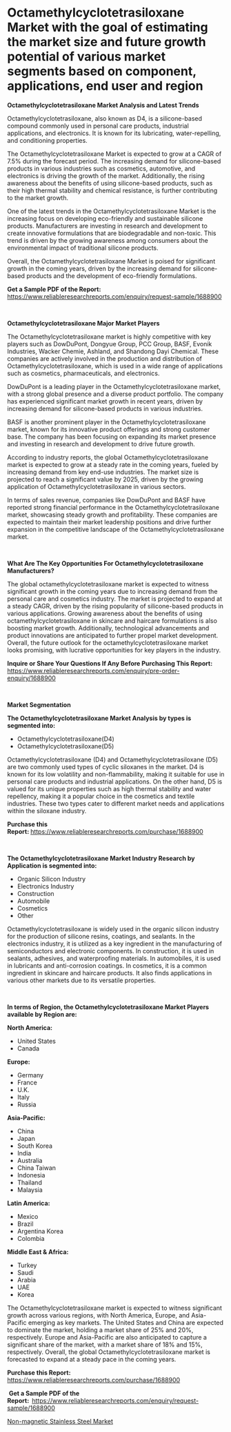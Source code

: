 <p><h1>Octamethylcyclotetrasiloxane Market with the goal of estimating the market size and future growth potential of various market segments based on component, applications, end user and region</h1></p><p><strong>Octamethylcyclotetrasiloxane Market Analysis and Latest Trends</strong></p>
<p><p>Octamethylcyclotetrasiloxane, also known as D4, is a silicone-based compound commonly used in personal care products, industrial applications, and electronics. It is known for its lubricating, water-repelling, and conditioning properties. </p><p>The Octamethylcyclotetrasiloxane Market is expected to grow at a CAGR of 7.5% during the forecast period. The increasing demand for silicone-based products in various industries such as cosmetics, automotive, and electronics is driving the growth of the market. Additionally, the rising awareness about the benefits of using silicone-based products, such as their high thermal stability and chemical resistance, is further contributing to the market growth.</p><p>One of the latest trends in the Octamethylcyclotetrasiloxane Market is the increasing focus on developing eco-friendly and sustainable silicone products. Manufacturers are investing in research and development to create innovative formulations that are biodegradable and non-toxic. This trend is driven by the growing awareness among consumers about the environmental impact of traditional silicone products.</p><p>Overall, the Octamethylcyclotetrasiloxane Market is poised for significant growth in the coming years, driven by the increasing demand for silicone-based products and the development of eco-friendly formulations.</p></p>
<p><strong>Get a Sample PDF of the Report:&nbsp;</strong> <a href="https://www.reliableresearchreports.com/enquiry/request-sample/1688900">https://www.reliableresearchreports.com/enquiry/request-sample/1688900</a></p>
<p>&nbsp;</p>
<p><strong>Octamethylcyclotetrasiloxane Major Market Players</strong></p>
<p><p>The Octamethylcyclotetrasiloxane market is highly competitive with key players such as DowDuPont, Dongyue Group, PCC Group, BASF, Evonik Industries, Wacker Chemie, Ashland, and Shandong Dayi Chemical. These companies are actively involved in the production and distribution of Octamethylcyclotetrasiloxane, which is used in a wide range of applications such as cosmetics, pharmaceuticals, and electronics.</p><p>DowDuPont is a leading player in the Octamethylcyclotetrasiloxane market, with a strong global presence and a diverse product portfolio. The company has experienced significant market growth in recent years, driven by increasing demand for silicone-based products in various industries.</p><p>BASF is another prominent player in the Octamethylcyclotetrasiloxane market, known for its innovative product offerings and strong customer base. The company has been focusing on expanding its market presence and investing in research and development to drive future growth.</p><p>According to industry reports, the global Octamethylcyclotetrasiloxane market is expected to grow at a steady rate in the coming years, fueled by increasing demand from key end-use industries. The market size is projected to reach a significant value by 2025, driven by the growing application of Octamethylcyclotetrasiloxane in various sectors.</p><p>In terms of sales revenue, companies like DowDuPont and BASF have reported strong financial performance in the Octamethylcyclotetrasiloxane market, showcasing steady growth and profitability. These companies are expected to maintain their market leadership positions and drive further expansion in the competitive landscape of the Octamethylcyclotetrasiloxane market.</p></p>
<p>&nbsp;</p>
<p><strong>What Are The Key Opportunities For Octamethylcyclotetrasiloxane Manufacturers?</strong></p>
<p><p>The global octamethylcyclotetrasiloxane market is expected to witness significant growth in the coming years due to increasing demand from the personal care and cosmetics industry. The market is projected to expand at a steady CAGR, driven by the rising popularity of silicone-based products in various applications. Growing awareness about the benefits of using octamethylcyclotetrasiloxane in skincare and haircare formulations is also boosting market growth. Additionally, technological advancements and product innovations are anticipated to further propel market development. Overall, the future outlook for the octamethylcyclotetrasiloxane market looks promising, with lucrative opportunities for key players in the industry.</p></p>
<p><strong>Inquire or Share Your Questions If Any Before Purchasing This Report:</strong> <a href="https://www.reliableresearchreports.com/enquiry/pre-order-enquiry/1688900">https://www.reliableresearchreports.com/enquiry/pre-order-enquiry/1688900</a></p>
<p>&nbsp;</p>
<p><strong>Market Segmentation</strong></p>
<p><strong>The Octamethylcyclotetrasiloxane Market Analysis by types is segmented into:</strong></p>
<p><ul><li>Octamethylcyclotetrasiloxane(D4)</li><li>Octamethylcyclotetrasiloxane(D5)</li></ul></p>
<p><p>Octamethylcyclotetrasiloxane (D4) and Octamethylcyclotetrasiloxane (D5) are two commonly used types of cyclic siloxanes in the market. D4 is known for its low volatility and non-flammability, making it suitable for use in personal care products and industrial applications. On the other hand, D5 is valued for its unique properties such as high thermal stability and water repellency, making it a popular choice in the cosmetics and textile industries. These two types cater to different market needs and applications within the siloxane industry.</p></p>
<p><strong>Purchase this Report:&nbsp;</strong><a href="https://www.reliableresearchreports.com/purchase/1688900">https://www.reliableresearchreports.com/purchase/1688900</a></p>
<p>&nbsp;</p>
<p><strong>The Octamethylcyclotetrasiloxane Market Industry Research by Application is segmented into:</strong></p>
<p><ul><li>Organic Silicon Industry</li><li>Electronics Industry</li><li>Construction</li><li>Automobile</li><li>Cosmetics</li><li>Other</li></ul></p>
<p><p>Octamethylcyclotetrasiloxane is widely used in the organic silicon industry for the production of silicone resins, coatings, and sealants. In the electronics industry, it is utilized as a key ingredient in the manufacturing of semiconductors and electronic components. In construction, it is used in sealants, adhesives, and waterproofing materials. In automobiles, it is used in lubricants and anti-corrosion coatings. In cosmetics, it is a common ingredient in skincare and haircare products. It also finds applications in various other markets due to its versatile properties.</p></p>
<p>&nbsp;</p>
<p><strong>In terms of Region, the Octamethylcyclotetrasiloxane Market Players available by Region are:</strong></p>
<p>
    <p> <strong> North America: </strong>
        <ul>
            <li>United States</li>
            <li>Canada</li>
        </ul>
        </p> 
    <p> <strong> Europe: </strong>
        <ul>
            <li>Germany</li>
            <li>France</li>
            <li>U.K.</li>
            <li>Italy</li>
            <li>Russia</li>
        </ul>
        </p> 
    <p> <strong> Asia-Pacific: </strong>
        <ul>
            <li>China</li>
            <li>Japan</li>
            <li>South Korea</li>
            <li>India</li>
            <li>Australia</li>
            <li>China Taiwan</li>
            <li>Indonesia</li>
            <li>Thailand</li>
            <li>Malaysia</li>
        </ul>
        </p> 
    <p> <strong> Latin America: </strong>
        <ul>
            <li>Mexico</li>
            <li>Brazil</li>
            <li>Argentina Korea</li>
            <li>Colombia</li>
        </ul>
        </p> 
    <p> <strong> Middle East & Africa: </strong>
        <ul>
            <li>Turkey</li>
            <li>Saudi</li>
            <li>Arabia</li>
            <li>UAE</li>
            <li>Korea</li>
        </ul>
    </p>
    </p>
<p><p>The Octamethylcyclotetrasiloxane market is expected to witness significant growth across various regions, with North America, Europe, and Asia-Pacific emerging as key markets. The United States and China are expected to dominate the market, holding a market share of 25% and 20%, respectively. Europe and Asia-Pacific are also anticipated to capture a significant share of the market, with a market share of 18% and 15%, respectively. Overall, the global Octamethylcyclotetrasiloxane market is forecasted to expand at a steady pace in the coming years.</p></p>
<p><strong>Purchase this Report: </strong><a href="https://www.reliableresearchreports.com/purchase/1688900">https://www.reliableresearchreports.com/purchase/1688900</a></p>
<p>&nbsp;<strong>Get a Sample PDF of the Report:&nbsp;&nbsp;</strong><a href="https://www.reliableresearchreports.com/enquiry/request-sample/1688900">https://www.reliableresearchreports.com/enquiry/request-sample/1688900</a></p>
<p><strong></strong></p>
<p><p><a href="https://bubble-tree-ea4.notion.site/Non-magnetic-Stainless-Steel-Market-Size-2024-2031-Global-Industrial-Analysis-Key-Geographical-Re-899f3478df154f7180f87d10b743e8f7">Non-magnetic Stainless Steel Market</a></p></p>